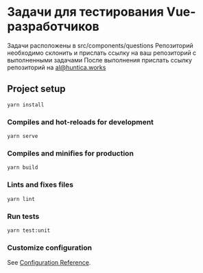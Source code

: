 # Задачи для тестирования Vue-разработчиков

Задачи расположены в src/components/questions
Репозиторий необходимо склонить и прислать ссылку на ваш репозиторий с выполненными задачами
После выполнения прислать ссылку репозиторий на al@huntica.works

## Project setup
```
yarn install
```

### Compiles and hot-reloads for development
```
yarn serve
```

### Compiles and minifies for production
```
yarn build
```

### Lints and fixes files
```
yarn lint
```

### Run tests
```
yarn test:unit
```

### Customize configuration
See [Configuration Reference](https://cli.vuejs.org/config/).
